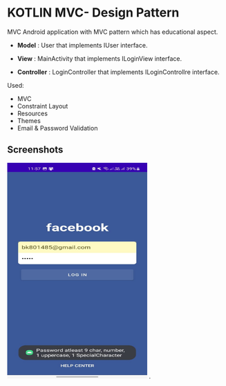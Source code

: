 
# KOTLIN MVC- Design Pattern

MVC Android application with MVC pattern which has educational aspect.


- **Model** : User that implements IUser interface.

- **View** : MainActivity that implements ILoginView interface.

- **Controller** : LoginController that implements ILoginControllre interface.


Used: 
 - MVC 
 - Constraint Layout
 - Resources 
 - Themes 
 - Email & Password Validation 
## Screenshots

<img src="https://github.com/OmarLkhalil/MVC-DeisgnPatter-Sample/blob/master/screen1.png" width="324" height="500">
.
